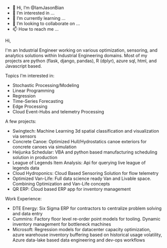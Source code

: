 - 👋 Hi, I’m @IamJasonBian
- 👀 I’m interested in ...
- 🌱 I’m currently learning ...
- 💞️ I’m looking to collaborate on ...
- 📫 How to reach me ...

<!---
IamJasonBian/IamJasonBian is a ✨ special ✨ repository because its `README.md` (this file) appears on your GitHub profile.
You can click the Preview link to take a look at your changes.
--->

Hi, 

I'm an Industrial Engineer working on various optimization, sensoring, and analytics solutions within Industrial Engineering domains. Most of my projects are python (flask, django, pandas), R (dplyr), azure sql, html, and Javascript based.

Topics I'm interested in: 
  * Stochastic Processing/Modeling 
  * Linear Programming
  * Regression
  * Time-Series Forecasting
  * Edge Processing
  * Cloud Event-Hubs and telemetry Processing
  
 A few projects:
  * Swingtech: Machine Learning 3d spatial classification and visualization via sensors
  * Concrete Canoe: Optimized Hull/Hydrostatics canoe exteriors for concrete canoes via simulation
  * Heijunka Schedular: VBA and python based manufacturing scheduling solution in production
  * League of Legends Item Analysis: Api for querying live league of legends data
  * Cloud Hydroponics: Cloud Based Sensoring Solution for flow telemetry 
  * Optimized Van-Life: Full data science ready Van and Livable space. Combining Optimization and Van-Life concepts
  * QR ERP: Cloud based ERP app for inventory management 
  
 Work Experience:
   * DTE Energy: Six Sigma ERP for contractors to centralize problem solving and data entry
   * Cummins: Factory floor level re-order point models for tooling. Dynamic inventory management for bottleneck machines
   * Microsoft: Regression models for datacenter capacity optimization, azure warehouse inventory buffering based on historical usage volatility, Azure data-lake based data engineering and dev-ops workflows
   
   

